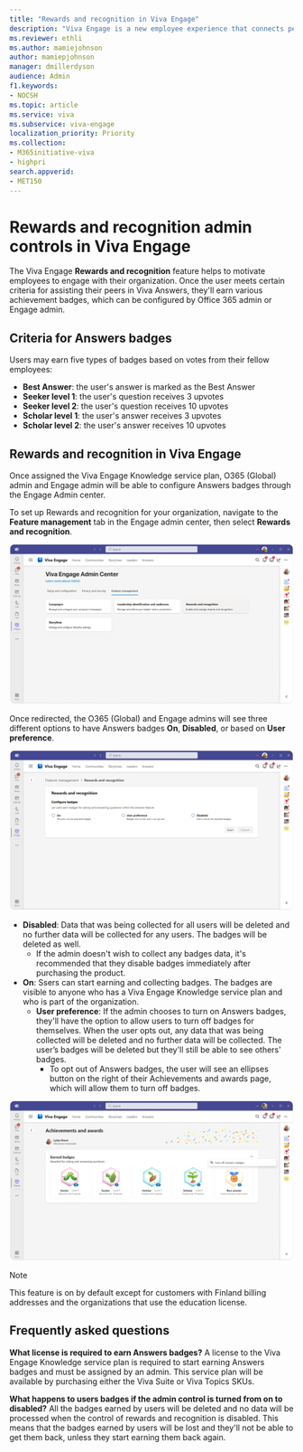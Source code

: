 ```yaml
---
title: "Rewards and recognition in Viva Engage"
description: "Viva Engage is a new employee experience that connects people across the company—wherever and whenever they work—so that everyone is included and engaged."
ms.reviewer: ethli
ms.author: mamiejohnson
author: mamiepjohnson
manager: dmillerdyson
audience: Admin
f1.keywords:
- NOCSH
ms.topic: article
ms.service: viva
ms.subservice: viva-engage
localization_priority: Priority
ms.collection:  
- M365initiative-viva
- highpri
search.appverid:
- MET150
---
```


# Rewards and recognition admin controls in Viva Engage

The Viva Engage **Rewards and recognition** feature helps to motivate employees to engage with their organization. Once the user meets certain criteria for assisting their peers in Viva Answers, they'll earn various achievement badges, which can be configured by Office 365 admin or Engage admin.  

## Criteria for Answers badges

Users may earn five types of badges based on votes from their fellow employees:

- **Best Answer**: the user's answer is marked as the Best Answer
- **Seeker level 1**: the user's question receives 3 upvotes
- **Seeker level 2**: the user's question receives 10 upvotes
- **Scholar level 1**: the user's answer receives 3 upvotes
- **Scholar level 2**: the user's answer receives 10 upvotes

## Rewards and recognition in Viva Engage

Once assigned the Viva Engage Knowledge service plan, O365 (Global) admin and Engage admin will be able to configure Answers badges through the Engage Admin center.  

To set up Rewards and recognition for your organization, navigate to the **Feature management** tab in the Engage admin center, then select **Rewards and recognition**.

![Image of the interface for Rewards and recognition in the Engage admin center](/Viva/media/netnew/badges-eac.png)

Once redirected, the O365 (Global) and Engage admins will see three different options to have Answers badges **On**, **Disabled**, or based on **User preference**.

![Image of the interface for Answers badges settings in the Engage admin center](/Viva/media/netnew/bagdes-settings.png)

- **Disabled**: Data that was being collected for all users will be deleted and no further data will be collected for any users. The badges will be deleted as well.
    - If the admin doesn't wish to collect any badges data, it's recommended that they disable badges immediately after purchasing the product.
- **On**: Ssers can start earning and collecting badges. The badges are visible to anyone who has a Viva Engage Knowledge service plan and who is part of the organization.
    - **User preference**: If the admin chooses to turn on Answers badges, they'll have the option to allow users to turn off badges for themselves. When the user opts out, any data that was being collected will be deleted and no further data will be collected. The user’s badges will be deleted but they'll still be able to see others’ badges.
        - To opt out of Answers badges, the user will see an ellipses button on the right of their Achievements and awards page, which will allow them to turn off badges.

![Image of the interface for users to turn off Answers badges](/Viva/media/netnew/badges-turn-off.png)

>[!NOTE]
> This feature is on by default except for customers with Finland billing addresses and the organizations that use the education license.

## Frequently asked questions

**What license is required to earn Answers badges?**
A license to the Viva Engage Knowledge service plan is required to start earning Answers badges and must be assigned by an admin. This service plan will be available by purchasing either the Viva Suite or Viva Topics SKUs.

**What happens to users badges if the admin control is turned from on to disabled?**
All the badges earned by users will be deleted and no data will be processed when the control of rewards and recognition is disabled. This means that the badges earned by users will be lost and they'll not be able to get them back, unless they start earning them back again.